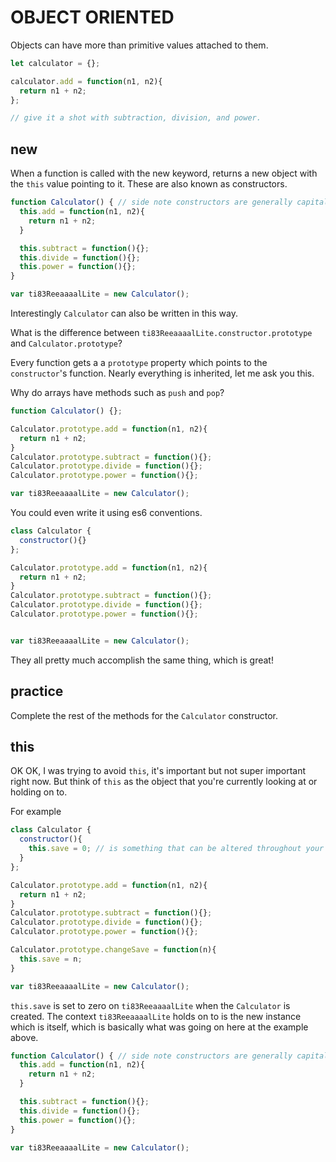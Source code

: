 # OBJECT ORIENTED

Objects can have more than primitive values attached to them.

```js
let calculator = {};

calculator.add = function(n1, n2){
  return n1 + n2;
};

// give it a shot with subtraction, division, and power.
```


## new

When a function is called with the new keyword, returns a new object with the `this` value pointing to it. These are also known as constructors.

```js
function Calculator() { // side note constructors are generally capitalized
  this.add = function(n1, n2){
    return n1 + n2;
  }

  this.subtract = function(){};
  this.divide = function(){};
  this.power = function(){};
}

var ti83ReeaaaalLite = new Calculator();
```

Interestingly `Calculator` can also be written in this way.

What is the difference between `ti83ReeaaaalLite.constructor.prototype` and `Calculator.prototype`?

Every function gets a a `prototype` property which points to the `constructor`'s function. Nearly everything is inherited, let me ask you this.

Why do arrays have methods such as `push` and `pop`?

```js
function Calculator() {};

Calculator.prototype.add = function(n1, n2){
  return n1 + n2;
}
Calculator.prototype.subtract = function(){};
Calculator.prototype.divide = function(){};
Calculator.prototype.power = function(){};

var ti83ReeaaaalLite = new Calculator();
```

You could even write it  using es6 conventions.

```js
class Calculator {
  constructor(){}
};

Calculator.prototype.add = function(n1, n2){
  return n1 + n2;
}
Calculator.prototype.subtract = function(){};
Calculator.prototype.divide = function(){};
Calculator.prototype.power = function(){};


var ti83ReeaaaalLite = new Calculator();
```

They all pretty much accomplish the same thing, which is great!

## practice

Complete the rest of the methods for the `Calculator` constructor.

## this

OK OK, I was trying to avoid `this`, it's important but not super important right now. But think of `this` as the object that you're currently looking at or holding on to.

For example

```js
class Calculator {
  constructor(){
    this.save = 0; // is something that can be altered throughout your functional calls
  }
};

Calculator.prototype.add = function(n1, n2){
  return n1 + n2;
}
Calculator.prototype.subtract = function(){};
Calculator.prototype.divide = function(){};
Calculator.prototype.power = function(){};

Calculator.prototype.changeSave = function(n){
  this.save = n;
}

var ti83ReeaaaalLite = new Calculator();
```

`this.save` is set to zero on `ti83ReeaaaalLite` when the `Calculator` is created. The context `ti83ReeaaaalLite` holds on to is the new instance which is itself, which is basically what was going on here at the example above.

```js
function Calculator() { // side note constructors are generally capitalized
  this.add = function(n1, n2){
    return n1 + n2;
  }

  this.subtract = function(){};
  this.divide = function(){};
  this.power = function(){};
}

var ti83ReeaaaalLite = new Calculator();
```
